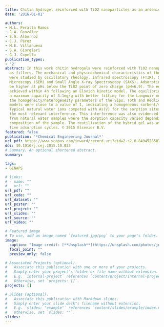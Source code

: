 ```yaml
---
title: Chitin hydrogel reinforced with TiO2 nanoparticles as an arsenic sorbent
date: '2016-01-01'

authors:
- M.L. Peralta Ramos
- J.A. González
- S.G. Albornoz
- C.J. Pérez
- M.E. Villanueva
- S.A. Giorgieri
- G.J. Copello
publication_types:
- '2'
abstract: In this work chitin hydrogels were reinforced with TiO2 nanoparticles acting
  as fillers. The mechanical and physicochemical characteristics of these hydrogels
  were studied by oscillatory rheology, infrared spectroscopy (FTIR), Scanning Electron
  Microscopy (SEM) and Small Angle X-ray Spectroscopy (SAXS). Adsorption showed to
  be higher at pHs below the TiO2 point of zero charge (pH≈6.9). The equilibrium was
  achieved within 4h following an Elovich kinetic model. The equilibrium assay showed
  a maximum capacity of 3.1mg/g with better fitting for the Langmuir model. Moreover,
  the homogeneity/heterogeneity parameters of the Sips, Toth and Redlich-Peterson
  models were close to a value of 1, indicating a homogeneous sorbent/sorbate interaction.
  Typical natural water ions competed with As(V) for the sorption sites, being sulfate
  the most relevant interference. This interference was also evidenced in As(V) adsorption
  from natural water samples where the sorption capacity varied depending the anion
  composition of the sample. The reutilization of the hybrid gel was assessed up to
  five adsorption cycles. © 2015 Elsevier B.V.
featured: false
publication: '*Chemical Engineering Journal*'
url_pdf: https://www.scopus.com/inward/record.uri?eid=2-s2.0-84945285834&doi=10.1016%2fj.cej.2015.10.035&partnerID=40&md5=a6b6e337c529d9cee6f9bc726403cf30
doi: 10.1016/j.cej.2015.10.035
# Summary. An optional shortened abstract.
summary: 

tags:
- GINAPS

# links:
# - name: ""
#   url: ""
url_pdf: ""
url_code: ""
url_dataset: ""
url_poster: ""
url_project: ""
url_slides: ""
url_source: ""
url_video: ""

# Featured image
# To use, add an image named `featured.jpg/png` to your page"s folder. 
image:
  caption: "Image credit: [**Unsplash**](https://unsplash.com/photos/jdD8gXaTZsc)"
  focal_point: ""
  preview_only: false

# Associated Projects (optional).
#   Associate this publication with one or more of your projects.
#   Simply enter your project"s folder or file name without extension.
#   E.g. `internal-project` references `content/project/internal-project/index.md`.
#   Otherwise, set `projects: []`.
projects: []

# Slides (optional).
#   Associate this publication with Markdown slides.
#   Simply enter your slide deck"s filename without extension.
#   E.g. `slides: "example"` references `content/slides/example/index.md`.
#   Otherwise, set `slides: ""`.
slides:
---
```


